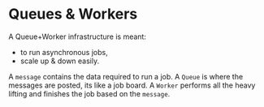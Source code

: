 # Queues & Workers

A Queue+Worker infrastructure is meant:
- to run asynchronous jobs,
- scale up & down easily.


A `message` contains the data required to run a job.
A `Queue` is where the messages are posted, its like a job board.
A `Worker` performs all the heavy lifting and finishes the job based on the `message`.

